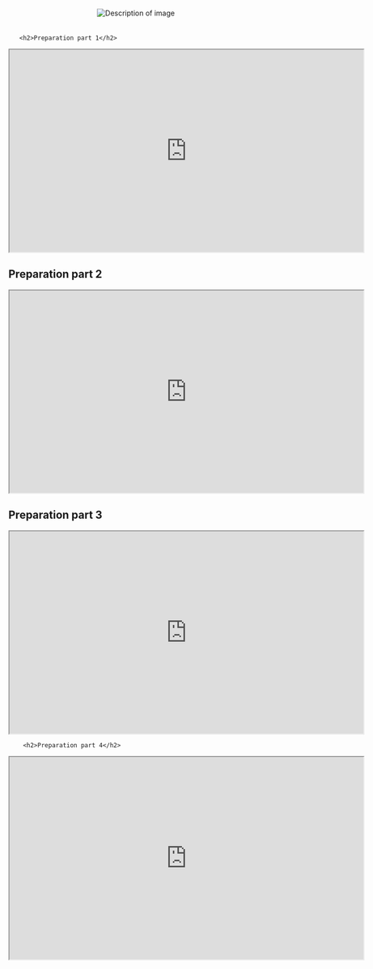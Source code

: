 <html lang="en">
<head>
    <meta charset="UTF-8">
    <meta name="viewport" content="width=device-width, initial-scale=1.0">
    <title>Embedded Image</title>
    <style>
        .image-container {
            text-align: center;
            padding: 20px;
        }
        .image-container img {
            max-width: 35%;
            height: auto;
        }
    </style>
</head>
<body>
    <div class="image-container">
        <img src="https://i.ibb.co/t4dBqr9/26015241-c430-4b73-926a-4c46642063f0-removebg.png" alt="Description of image">
    </div>
</body>
</html>

       
       <h2>Preparation part 1</h2>


<iframe width="700" height="400" src="https://www.youtube.com/embed/tgbNymZ7vqY">
</iframe>
        <h2>Preparation part 2</h2>
<iframe width="700" height="400" src="https://www.youtube.com/embed/tgbNymZ7vqY">
</iframe>
        <h2>Preparation part 3</h2>



<iframe width="700" height="400" src="https://www.youtube.com/embed/tgbNymZ7vqY">
</iframe>



        <h2>Preparation part 4</h2>


<iframe width="700" height="400" src="https://www.youtube.com/embed/tgbNymZ7vqY">
</iframe>


